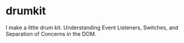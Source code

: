 # drumkit
I make a little drum kit. Understanding Event Listeners, Switches, and Separation of Concerns in the DOM.
